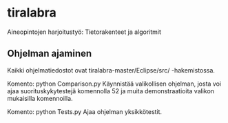 tiralabra
=========

Aineopintojen harjoitustyö: Tietorakenteet ja algoritmit


Ohjelman ajaminen
-----------------

Kaikki ohjelmatiedostot ovat tiralabra-master/Eclipse/src/ -hakemistossa.

Komento: python Comparison.py
Käynnistää valikollisen ohjelman, josta voi ajaa suorituskykytestejä komennolla 52 ja
muita demonstraatioita valikon mukaisilla komennoilla.

Komento: python Tests.py
Ajaa ohjelman yksikkötestit.
